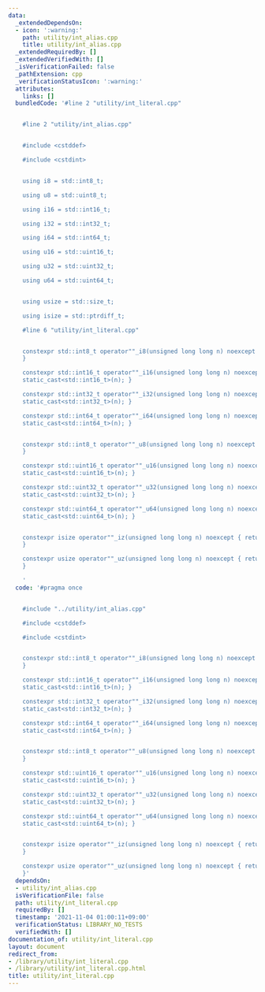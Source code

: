 ```yaml
---
data:
  _extendedDependsOn:
  - icon: ':warning:'
    path: utility/int_alias.cpp
    title: utility/int_alias.cpp
  _extendedRequiredBy: []
  _extendedVerifiedWith: []
  _isVerificationFailed: false
  _pathExtension: cpp
  _verificationStatusIcon: ':warning:'
  attributes:
    links: []
  bundledCode: '#line 2 "utility/int_literal.cpp"


    #line 2 "utility/int_alias.cpp"


    #include <cstddef>

    #include <cstdint>


    using i8 = std::int8_t;

    using u8 = std::uint8_t;

    using i16 = std::int16_t;

    using i32 = std::int32_t;

    using i64 = std::int64_t;

    using u16 = std::uint16_t;

    using u32 = std::uint32_t;

    using u64 = std::uint64_t;


    using usize = std::size_t;

    using isize = std::ptrdiff_t;

    #line 6 "utility/int_literal.cpp"


    constexpr std::int8_t operator""_i8(unsigned long long n) noexcept { return static_cast<std::int8_t>(n);
    }

    constexpr std::int16_t operator""_i16(unsigned long long n) noexcept { return
    static_cast<std::int16_t>(n); }

    constexpr std::int32_t operator""_i32(unsigned long long n) noexcept { return
    static_cast<std::int32_t>(n); }

    constexpr std::int64_t operator""_i64(unsigned long long n) noexcept { return
    static_cast<std::int64_t>(n); }


    constexpr std::int8_t operator""_u8(unsigned long long n) noexcept { return static_cast<std::uint8_t>(n);
    }

    constexpr std::uint16_t operator""_u16(unsigned long long n) noexcept { return
    static_cast<std::uint16_t>(n); }

    constexpr std::uint32_t operator""_u32(unsigned long long n) noexcept { return
    static_cast<std::uint32_t>(n); }

    constexpr std::uint64_t operator""_u64(unsigned long long n) noexcept { return
    static_cast<std::uint64_t>(n); }


    constexpr isize operator""_iz(unsigned long long n) noexcept { return static_cast<isize>(n);
    }

    constexpr usize operator""_uz(unsigned long long n) noexcept { return static_cast<usize>(n);
    }

    '
  code: '#pragma once


    #include "../utility/int_alias.cpp"

    #include <cstddef>

    #include <cstdint>


    constexpr std::int8_t operator""_i8(unsigned long long n) noexcept { return static_cast<std::int8_t>(n);
    }

    constexpr std::int16_t operator""_i16(unsigned long long n) noexcept { return
    static_cast<std::int16_t>(n); }

    constexpr std::int32_t operator""_i32(unsigned long long n) noexcept { return
    static_cast<std::int32_t>(n); }

    constexpr std::int64_t operator""_i64(unsigned long long n) noexcept { return
    static_cast<std::int64_t>(n); }


    constexpr std::int8_t operator""_u8(unsigned long long n) noexcept { return static_cast<std::uint8_t>(n);
    }

    constexpr std::uint16_t operator""_u16(unsigned long long n) noexcept { return
    static_cast<std::uint16_t>(n); }

    constexpr std::uint32_t operator""_u32(unsigned long long n) noexcept { return
    static_cast<std::uint32_t>(n); }

    constexpr std::uint64_t operator""_u64(unsigned long long n) noexcept { return
    static_cast<std::uint64_t>(n); }


    constexpr isize operator""_iz(unsigned long long n) noexcept { return static_cast<isize>(n);
    }

    constexpr usize operator""_uz(unsigned long long n) noexcept { return static_cast<usize>(n);
    }'
  dependsOn:
  - utility/int_alias.cpp
  isVerificationFile: false
  path: utility/int_literal.cpp
  requiredBy: []
  timestamp: '2021-11-04 01:00:11+09:00'
  verificationStatus: LIBRARY_NO_TESTS
  verifiedWith: []
documentation_of: utility/int_literal.cpp
layout: document
redirect_from:
- /library/utility/int_literal.cpp
- /library/utility/int_literal.cpp.html
title: utility/int_literal.cpp
---
```

